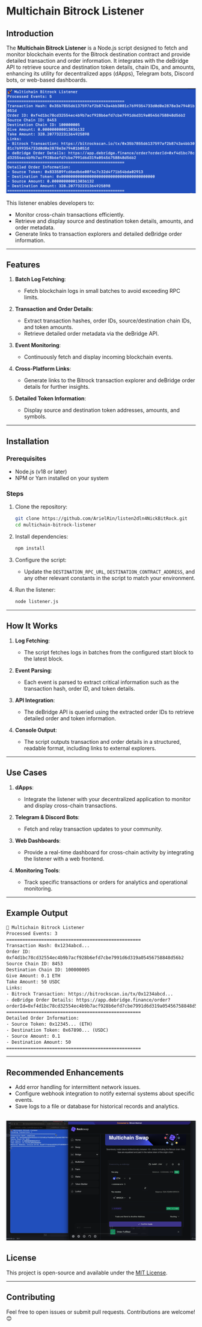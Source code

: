 # Multichain Bitrock Listener


## Introduction

The **Multichain Bitrock Listener** is a Node.js script designed to fetch and monitor blockchain events for the Bitrock destination contract and provide detailed transaction and order information. It integrates with the deBridge API to retrieve source and destination token details, chain IDs, and amounts, enhancing its utility for decentralized apps (dApps), Telegram bots, Discord bots, or web-based dashboards.


![Multichain Bitrock DLN Output](https://raw.githubusercontent.com/ArielRin/listen2dln4NickBitRock/refs/heads/master/outputfromdln.png)

This listener enables developers to:
- Monitor cross-chain transactions efficiently.
- Retrieve and display source and destination token details, amounts, and order metadata.
- Generate links to transaction explorers and detailed deBridge order information.

---

## Features

1. **Batch Log Fetching**:
   - Fetch blockchain logs in small batches to avoid exceeding RPC limits.

2. **Transaction and Order Details**:
   - Extract transaction hashes, order IDs, source/destination chain IDs, and token amounts.
   - Retrieve detailed order metadata via the deBridge API.

3. **Event Monitoring**:
   - Continuously fetch and display incoming blockchain events.

4. **Cross-Platform Links**:
   - Generate links to the Bitrock transaction explorer and deBridge order details for further insights.

5. **Detailed Token Information**:
   - Display source and destination token addresses, amounts, and symbols.

---

## Installation

### Prerequisites

- Node.js (v18 or later)
- NPM or Yarn installed on your system

### Steps

1. Clone the repository:
   ```bash
   git clone https://github.com/ArielRin/listen2dln4NickBitRock.git
   cd multichain-bitrock-listener
   ```

2. Install dependencies:
   ```bash
   npm install
   ```

3. Configure the script:
   - Update the `DESTINATION_RPC_URL`, `DESTINATION_CONTRACT_ADDRESS`, and any other relevant constants in the script to match your environment.

4. Run the listener:
   ```bash
   node listener.js
   ```

---

## How It Works

1. **Log Fetching**:
   - The script fetches logs in batches from the configured start block to the latest block.

2. **Event Parsing**:
   - Each event is parsed to extract critical information such as the transaction hash, order ID, and token details.

3. **API Integration**:
   - The deBridge API is queried using the extracted order IDs to retrieve detailed order and token information.

4. **Console Output**:
   - The script outputs transaction and order details in a structured, readable format, including links to external explorers.

---

## Use Cases

1. **dApps**:
   - Integrate the listener with your decentralized application to monitor and display cross-chain transactions.

2. **Telegram & Discord Bots**:
   - Fetch and relay transaction updates to your community.

3. **Web Dashboards**:
   - Provide a real-time dashboard for cross-chain activity by integrating the listener with a web frontend.

4. **Monitoring Tools**:
   - Track specific transactions or orders for analytics and operational monitoring.

---

## Example Output

```
🚀 Multichain Bitrock Listener
Processed Events: 3
==================================================
Transaction Hash: 0x1234abcd...
Order ID: 0xf4d1bc78cd32554ec4b9b7acf928b6efd7cbe7991d6d319a05456758848d56b2
Source Chain ID: 8453
Destination Chain ID: 100000005
Give Amount: 0.1 ETH
Take Amount: 50 USDC
Links:
- Bitrock Transaction: https://bitrockscan.io/tx/0x1234abcd...
- deBridge Order Details: https://app.debridge.finance/order?orderId=0xf4d1bc78cd32554ec4b9b7acf928b6efd7cbe7991d6d319a05456758848d56b2
==================================================
Detailed Order Information:
- Source Token: 0x12345... (ETH)
- Destination Token: 0x67890... (USDC)
- Source Amount: 0.1
- Destination Amount: 50
==================================================
```

---

## Recommended Enhancements

- Add error handling for intermittent network issues.
- Configure webhook integration to notify external systems about specific events.
- Save logs to a file or database for historical records and analytics.



![Multichain Bitrock Listener](https://raw.githubusercontent.com/ArielRin/listen2dln4NickBitRock/refs/heads/master/listen.png)
---

## License

This project is open-source and available under the [MIT License](LICENSE).

---

## Contributing

Feel free to open issues or submit pull requests. Contributions are welcome! 😊
